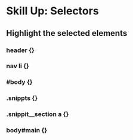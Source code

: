 <!-- .slide: data-background-image="../images/bg-mouse.jpg" -->
# <span>Skill Up:</span> <span>Selectors</span>



<!-- .slide: data-background-image="../images/bg-mouse.jpg" -->
## Highlight the selected elements



<!-- .slide: data-background-image="../images/bg-mouse.jpg" -->
### header {}



<!-- .slide: data-background-image="../images/bg-mouse.jpg" -->
### nav li {}



<!-- .slide: data-background-image="../images/bg-mouse.jpg" -->
### #body {}



<!-- .slide: data-background-image="../images/bg-mouse.jpg" -->
### .snippts {}



<!-- .slide: data-background-image="../images/bg-mouse.jpg" -->
### .snippit__section a {}



<!-- .slide: data-background-image="../images/bg-mouse.jpg" -->
### body#main {}

